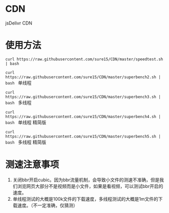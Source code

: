 # CDN
jsDelivr CDN

# 使用方法
```curl https://raw.githubusercontent.com/sure15/CDN/master/speedtest.sh | bash ```  

```curl https://raw.githubusercontent.com/sure15/CDN/master/superbench2.sh | bash ``` 单线程

```curl https://raw.githubusercontent.com/sure15/CDN/master/superbench3.sh | bash ``` 多线程
 
```curl https://raw.githubusercontent.com/sure15/CDN/master/superbench4.sh | bash ``` 单线程 精简版
 
```curl https://raw.githubusercontent.com/sure15/CDN/master/superbench5.sh | bash ``` 多线程 精简版

# 测速注意事项
1. 关闭bbr开启cubic。因为bbr流量机制，会导致小文件的测速不准确，但是我们浏览网页大部分不是视频而是小文件，如果是看视频，可以测试bbr开启的速度。
2. 单线程测试的大概是100k文件的下载速度，多线程测试的大概是1m文件的下载速度。（不一定准确，仅猜测）

